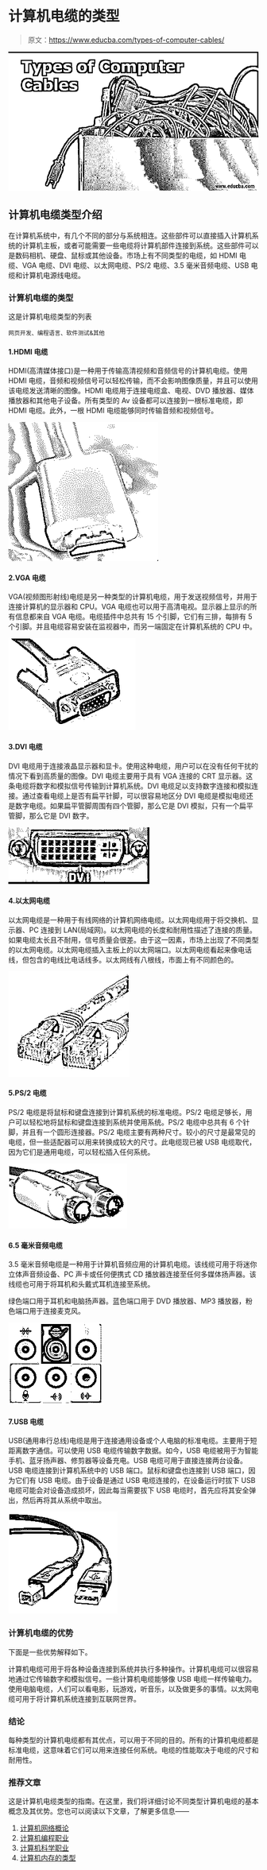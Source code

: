 # 计算机电缆的类型

> 原文：<https://www.educba.com/types-of-computer-cables/>

![Types-of-Computer-Cables](img/4bb71c23bfc762c811b4b87be38f6a66.png)



## 计算机电缆类型介绍

在计算机系统中，有几个不同的部分与系统相连。这些部件可以直接插入计算机系统的计算机主板，或者可能需要一些电缆将计算机部件连接到系统。这些部件可以是数码相机、硬盘、鼠标或其他设备。市场上有不同类型的电缆，如 HDMI 电缆、VGA 电缆、DVI 电缆、以太网电缆、PS/2 电缆、3.5 毫米音频电缆、USB 电缆和计算机电源线电缆。

### 计算机电缆的类型

这是计算机电缆类型的列表

<small>网页开发、编程语言、软件测试&其他</small>

#### 1.HDMI 电缆

HDMI(高清媒体接口)是一种用于传输高清视频和音频信号的计算机电缆。使用 HDMI 电缆，音频和视频信号可以轻松传输，而不会影响图像质量，并且可以使用该电缆发送清晰的图像。HDMI 电缆用于连接电缆盒、电视、DVD 播放器、媒体播放器和其他电子设备。所有类型的 Av 设备都可以连接到一根标准电缆，即 HDMI 电缆。此外，一根 HDMI 电缆能够同时传输音频和视频信号。

![Types of Computer Cables HDMI](img/28f192b418c64eb6e84577121d40611c.png)



#### 2.VGA 电缆

VGA(视频图形射线)电缆是另一种类型的计算机电缆，用于发送视频信号，并用于连接计算机的显示器和 CPU。VGA 电缆也可以用于高清电视。显示器上显示的所有信息都来自 VGA 电缆。电缆插件中总共有 15 个引脚，它们有三排，每排有 5 个引脚。并且电缆容易安装在监视器中，而另一端固定在计算机系统的 CPU 中。

![Types of Computer Cables VGA](img/d2385c3fb97ef7a4055f95fab69cad79.png)



#### 3.DVI 电缆

DVI 电缆用于连接液晶显示器和显卡。使用这种电缆，用户可以在没有任何干扰的情况下看到高质量的图像。DVI 电缆主要用于具有 VGA 连接的 CRT 显示器。这条电缆将数字和模拟信号传输到计算机系统。DVI 电缆足以支持数字连接和模拟连接。通过查看电缆上是否有扁平针脚，可以很容易地区分 DVI 电缆是模拟电缆还是数字电缆。如果扁平管脚周围有四个管脚，那么它是 DVI 模拟，只有一个扁平管脚，那么它是 DVI 数字。

![Types of Computer Cables DVI](img/f4124179428822a68935fd635aa73999.png)



#### 4.以太网电缆

以太网电缆是一种用于有线网络的计算机网络电缆。以太网电缆用于将交换机、显示器、PC 连接到 LAN(局域网)。以太网电缆的长度和耐用性描述了连接的质量。如果电缆太长且不耐用，信号质量会很差。由于这一因素，市场上出现了不同类型的以太网电缆。以太网电缆插入主板上的以太网端口。以太网电缆看起来像电话线，但包含的电线比电话线多。以太网线有八根线，市面上有不同颜色的。

![Ethernet Cable](img/a411d32355e369de97405b9b9988e758.png)



#### 5.PS/2 电缆

PS/2 电缆是将鼠标和键盘连接到计算机系统的标准电缆。PS/2 电缆足够长，用户可以轻松地将鼠标和键盘连接到系统并使用系统。PS/2 电缆中总共有 6 个针脚，并且有一个圆形连接器。PS/2 电缆主要有两种尺寸。较小的尺寸是最常见的电缆，但一些适配器可以用来转换成较大的尺寸。此电缆现已被 USB 电缆取代，因为它们是通用电缆，可以轻松插入任何系统。

![PS2 Cable](img/3350091eeeb829982f4803b6924a0234.png)



#### 6.5 毫米音频电缆

3.5 毫米音频电缆是一种用于计算机音频应用的计算机电缆。该线缆可用于将迷你立体声音频设备、PC 声卡或任何便携式 CD 播放器连接至任何多媒体扬声器。该线缆也可用于将耳机和头戴式耳机连接至系统。

绿色端口用于耳机和电脑扬声器。蓝色端口用于 DVD 播放器、MP3 播放器，粉色端口用于连接麦克风。

![3.5mm Audio Cable](img/7b41750b16bc6b76814db055901a2154.png)



#### 7.USB 电缆

USB(通用串行总线)电缆是用于连接通用设备或个人电脑的标准电缆。主要用于短距离数字通信。可以使用 USB 电缆传输数字数据。如今，USB 电缆被用于为智能手机、蓝牙扬声器、修剪器等设备充电。USB 电缆可用于直接连接两台设备。USB 电缆连接到计算机系统中的 USB 端口。鼠标和键盘也连接到 USB 端口，因为它们有 USB 电缆。由于设备是通过 USB 电缆连接的，在设备运行时拔下 USB 电缆可能会对设备造成损坏，因此每当需要拔下 USB 电缆时，首先应将其安全弹出，然后再将其从系统中取出。

![USB Cable](img/30bbf2556b45eee2540715e3eb566044.png)



### 计算机电缆的优势

下面是一些优势解释如下。

计算机电缆可用于将各种设备连接到系统并执行多种操作。计算机电缆可以很容易地通过它传输数字和模拟信号。一些计算机电缆能够像 USB 电缆一样传输电力。使用电脑电缆，人们可以看电影，玩游戏，听音乐，以及做更多的事情。以太网电缆可用于将计算机系统连接到互联网世界。

### 结论

每种类型的计算机电缆都有其优点，可以用于不同的目的。所有的计算机电缆都是标准电缆，这意味着它们可以用来连接任何系统。电缆的性能取决于电缆的尺寸和耐用性。

### 推荐文章

这是计算机电缆类型的指南。在这里，我们将详细讨论不同类型计算机电缆的基本概念及其优势。您也可以阅读以下文章，了解更多信息——

1.  [计算机网络概论](https://www.educba.com/introduction-to-computer-network/)
2.  [计算机编程职业](https://www.educba.com/career-in-computer-programming/)
3.  [计算机科学职业](https://www.educba.com/career-in-computer-science/)
4.  [计算机内存的类型](https://www.educba.com/types-of-memory-in-computer/)





